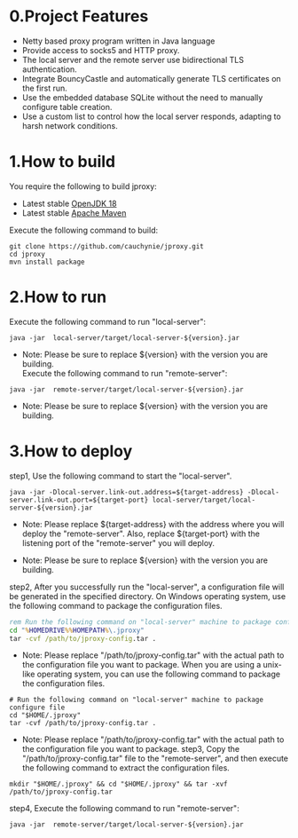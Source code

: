# 0.Project Features
* Netty based proxy program written in Java language
* Provide access to socks5 and HTTP proxy.
* The local server and the remote server use bidirectional TLS authentication.
* Integrate BouncyCastle and automatically generate TLS certificates on the first run.
* Use the embedded database SQLite without the need to manually configure table creation.
* Use a custom list to control how the local server responds, adapting to harsh network conditions.

# 1.How to build
You require the following to build jproxy:
* Latest stable [OpenJDK 18](https://adoptium.net/)
* Latest stable [Apache Maven](https://maven.apache.org/)

Execute the following command to build:
```
git clone https://github.com/cauchynie/jproxy.git
cd jproxy
mvn install package
```

# 2.How to run
Execute the following command to run "local-server":<br>

```shell
java -jar  local-server/target/local-server-${version}.jar
```

* Note: Please be sure to replace ${version} with the version you are building.<br>
Execute the following command to run "remote-server":<br>


```shell
java -jar  remote-server/target/local-server-${version}.jar
```

* Note: Please be sure to replace ${version} with the version you are building.<br>

# 3.How to deploy
step1, Use the following command to start the "local-server".<br>
```shell
java -jar -Dlocal-server.link-out.address=${target-address} -Dlocal-server.link-out.port=${target-port} local-server/target/local-server-${version}.jar
```

* Note: Please replace \${target-address} with the address where you will deploy the "remote-server". Also, replace ${target-port} with the listening port of the "remote-server" you will deploy.<br>

* Note: Please be sure to replace \${version} with the version you are building.<br>

step2, After you successfully run the "local-server", a configuration file will be generated in the specified directory. On Windows operating system, use the following command to package the configuration files.<br>

```cmd
rem Run the following command on "local-server" machine to package configure file
cd "%HOMEDRIVE%%HOMEPATH%\.jproxy"
tar -cvf /path/to/jproxy-config.tar .
```

* Note: Please replace "/path/to/jproxy-config.tar" with the actual path to the configuration file you want to package.
When you are using a unix-like operating system, you can use the following command to package the configuration files.<br>

```shell
# Run the following command on "local-server" machine to package configure file
cd "$HOME/.jproxy"
tar -cvf /path/to/jproxy-config.tar .
```

* Note: Please replace "/path/to/jproxy-config.tar" with the actual path to the configuration file you want to package.
step3, Copy the "/path/to/jproxy-config.tar" file to the "remote-server", and then execute the following command to extract the configuration files. 

```shell
mkdir "$HOME/.jproxy" && cd "$HOME/.jproxy" && tar -xvf /path/to/jproxy-config.tar
```

step4, Execute the following command to run "remote-server":<br>

```shell
java -jar  remote-server/target/local-server-${version}.jar
```












